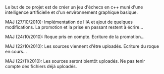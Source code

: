 Le but de ce projet est de créer un jeu d'échecs en c++ muni d'une intelligence artificielle et d'un environnement graphique basique.

MAJ (27/10/2010):
Implémentation de l'IA et ajout de quelques modifications. La promotion et la prise en passant restent à écrire...

MAJ (24/10/2010):
Roque pris en compte. Ecriture de la promotion...

MAJ (22/10/2010):
Les sources viennent d'être uploadés. Ecriture du roque en cours...

MAJ (22/11/2010):
Les sources seront bientôt uploadés.
Ne pas tenir compte des fichiers déjà uploadés.